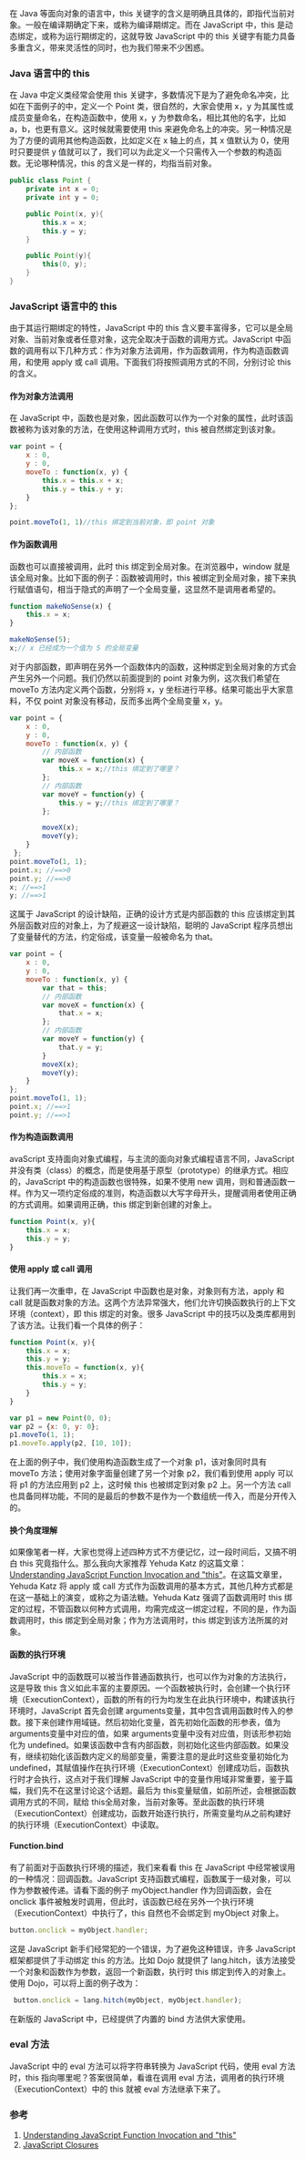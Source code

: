 <!--
author: checkking
date: 2017-02-17
title: javascript中this总结
tags: javascript
category: javascript
status: publish
summary: 谈谈javascript中的this
-->

在 Java 等面向对象的语言中，this 关键字的含义是明确且具体的，即指代当前对象。一般在编译期确定下来，或称为编译期绑定。而在 JavaScript 中，this 是动态绑定，或称为运行期绑定的，这就导致 JavaScript 中的 this 关键字有能力具备多重含义，带来灵活性的同时，也为我们带来不少困惑。

### Java 语言中的 this
在 Java 中定义类经常会使用 this 关键字，多数情况下是为了避免命名冲突，比如在下面例子的中，定义一个 Point 类，很自然的，大家会使用 x，y 为其属性或成员变量命名，在构造函数中，使用 x，y 为参数命名，相比其他的名字，比如 a，b，也更有意义。这时候就需要使用 this 来避免命名上的冲突。另一种情况是为了方便的调用其他构造函数，比如定义在 x 轴上的点，其 x 值默认为 0，使用时只要提供 y 值就可以了，我们可以为此定义一个只需传入一个参数的构造函数。无论哪种情况，this
的含义是一样的，均指当前对象。

```java
public class Point { 
    private int x = 0; 
    private int y = 0; 

    public Point(x, y){ 
        this.x = x; 
        this.y = y; 
    } 

    public Point(y){ 
        this(0, y); 
    } 
}
```

### JavaScript 语言中的 this
由于其运行期绑定的特性，JavaScript 中的 this 含义要丰富得多，它可以是全局对象、当前对象或者任意对象，这完全取决于函数的调用方式。JavaScript 中函数的调用有以下几种方式：作为对象方法调用，作为函数调用，作为构造函数调用，和使用 apply 或 call 调用。下面我们将按照调用方式的不同，分别讨论 this 的含义。

#### 作为对象方法调用
在 JavaScript 中，函数也是对象，因此函数可以作为一个对象的属性，此时该函数被称为该对象的方法，在使用这种调用方式时，this 被自然绑定到该对象。
```javascript
var point = { 
    x : 0, 
    y : 0, 
    moveTo : function(x, y) { 
        this.x = this.x + x; 
        this.y = this.y + y; 
    } 
}; 

point.moveTo(1, 1)//this 绑定到当前对象，即 point 对象
```
#### 作为函数调用
函数也可以直接被调用，此时 this 绑定到全局对象。在浏览器中，window 就是该全局对象。比如下面的例子：函数被调用时，this 被绑定到全局对象，接下来执行赋值语句，相当于隐式的声明了一个全局变量，这显然不是调用者希望的。
```javascript
function makeNoSense(x) { 
    this.x = x; 
} 

makeNoSense(5); 
x;// x 已经成为一个值为 5 的全局变量
```
对于内部函数，即声明在另外一个函数体内的函数，这种绑定到全局对象的方式会产生另外一个问题。我们仍然以前面提到的 point 对象为例，这次我们希望在 moveTo 方法内定义两个函数，分别将 x，y 坐标进行平移。结果可能出乎大家意料，不仅 point 对象没有移动，反而多出两个全局变量 x，y。

```javascript
var point = { 
    x : 0, 
    y : 0, 
    moveTo : function(x, y) { 
        // 内部函数
        var moveX = function(x) { 
            this.x = x;//this 绑定到了哪里？
        }; 
        // 内部函数
        var moveY = function(y) { 
            this.y = y;//this 绑定到了哪里？
        }; 

        moveX(x); 
        moveY(y); 
    } 
 }; 
point.moveTo(1, 1); 
point.x; //==>0 
point.y; //==>0 
x; //==>1 
y; //==>1
```
这属于 JavaScript 的设计缺陷，正确的设计方式是内部函数的 this 应该绑定到其外层函数对应的对象上，为了规避这一设计缺陷，聪明的 JavaScript 程序员想出了变量替代的方法，约定俗成，该变量一般被命名为 that。

```javascript
var point = { 
    x : 0, 
    y : 0, 
    moveTo : function(x, y) { 
        var that = this; 
        // 内部函数
        var moveX = function(x) { 
            that.x = x; 
        }; 
        // 内部函数
        var moveY = function(y) { 
            that.y = y; 
        } 
        moveX(x); 
        moveY(y); 
    } 
}; 
point.moveTo(1, 1); 
point.x; //==>1 
point.y; //==>1
```
#### 作为构造函数调用
avaScript 支持面向对象式编程，与主流的面向对象式编程语言不同，JavaScript 并没有类（class）的概念，而是使用基于原型（prototype）的继承方式。相应的，JavaScript 中的构造函数也很特殊，如果不使用 new 调用，则和普通函数一样。作为又一项约定俗成的准则，构造函数以大写字母开头，提醒调用者使用正确的方式调用。如果调用正确，this 绑定到新创建的对象上。
```javascript
function Point(x, y){ 
    this.x = x; 
    this.y = y; 
}
```
#### 使用 apply 或 call 调用
让我们再一次重申，在 JavaScript 中函数也是对象，对象则有方法，apply 和 call 就是函数对象的方法。这两个方法异常强大，他们允许切换函数执行的上下文环境（context），即 this 绑定的对象。很多 JavaScript 中的技巧以及类库都用到了该方法。让我们看一个具体的例子：
```javascript
function Point(x, y){ 
    this.x = x; 
    this.y = y; 
    this.moveTo = function(x, y){ 
        this.x = x; 
        this.y = y; 
    } 
} 

var p1 = new Point(0, 0); 
var p2 = {x: 0, y: 0}; 
p1.moveTo(1, 1); 
p1.moveTo.apply(p2, [10, 10]);
```
在上面的例子中，我们使用构造函数生成了一个对象 p1，该对象同时具有 moveTo 方法；使用对象字面量创建了另一个对象 p2，我们看到使用 apply 可以将 p1 的方法应用到 p2 上，这时候 this 也被绑定到对象 p2 上。另一个方法 call 也具备同样功能，不同的是最后的参数不是作为一个数组统一传入，而是分开传入的。

#### 换个角度理解
如果像笔者一样，大家也觉得上述四种方式不方便记忆，过一段时间后，又搞不明白 this 究竟指什么。那么我向大家推荐 Yehuda Katz 的这篇文章：[Understanding JavaScript Function Invocation and "this"](http://yehudakatz.com/2011/08/11/understanding-javascript-function-invocation-and-this/)。在这篇文章里，Yehuda Katz 将 apply 或 call 方式作为函数调用的基本方式，其他几种方式都是在这一基础上的演变，或称之为语法糖。Yehuda Katz 强调了函数调用时 this 绑定的过程，不管函数以何种方式调用，均需完成这一绑定过程，不同的是，作为函数调用时，this
绑定到全局对象；作为方法调用时，this 绑定到该方法所属的对象。

#### 函数的执行环境
JavaScript 中的函数既可以被当作普通函数执行，也可以作为对象的方法执行，这是导致 this 含义如此丰富的主要原因。一个函数被执行时，会创建一个执行环境（ExecutionContext），函数的所有的行为均发生在此执行环境中，构建该执行环境时，JavaScript 首先会创建
arguments变量，其中包含调用函数时传入的参数。接下来创建作用域链。然后初始化变量，首先初始化函数的形参表，值为 arguments变量中对应的值，如果 arguments变量中没有对应值，则该形参初始化为 undefined。如果该函数中含有内部函数，则初始化这些内部函数。如果没有，继续初始化该函数内定义的局部变量，需要注意的是此时这些变量初始化为
undefined，其赋值操作在执行环境（ExecutionContext）创建成功后，函数执行时才会执行，这点对于我们理解 JavaScript 中的变量作用域非常重要，鉴于篇幅，我们先不在这里讨论这个话题。最后为 this变量赋值，如前所述，会根据函数调用方式的不同，赋给 this全局对象，当前对象等。至此函数的执行环境（ExecutionContext）创建成功，函数开始逐行执行，所需变量均从之前构建好的执行环境（ExecutionContext）中读取。

#### Function.bind
有了前面对于函数执行环境的描述，我们来看看 this 在 JavaScript 中经常被误用的一种情况：回调函数。JavaScript 支持函数式编程，函数属于一级对象，可以作为参数被传递。请看下面的例子 myObject.handler 作为回调函数，会在 onclick 事件被触发时调用，但此时，该函数已经在另外一个执行环境（ExecutionContext）中执行了，this 自然也不会绑定到 myObject 对象上。
```javascript
button.onclick = myObject.handler;
```
这是 JavaScript 新手们经常犯的一个错误，为了避免这种错误，许多 JavaScript 框架都提供了手动绑定 this 的方法。比如 Dojo 就提供了 lang.hitch，该方法接受一个对象和函数作为参数，返回一个新函数，执行时 this 绑定到传入的对象上。使用 Dojo，可以将上面的例子改为：
```javascript
 button.onclick = lang.hitch(myObject, myObject.handler);
```
在新版的 JavaScript 中，已经提供了内置的 bind 方法供大家使用。

### eval 方法
JavaScript 中的 eval 方法可以将字符串转换为 JavaScript 代码，使用 eval 方法时，this 指向哪里呢？答案很简单，看谁在调用 eval 方法，调用者的执行环境（ExecutionContext）中的 this 就被 eval 方法继承下来了。

### 参考
1. [Understanding JavaScript Function Invocation and "this"](http://yehudakatz.com/2011/08/11/understanding-javascript-function-invocation-and-this/)
2. [JavaScript Closures](http://www.jibbering.com/faq/notes/closures/)
